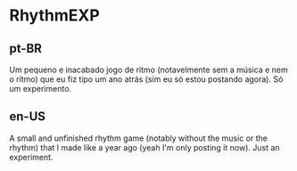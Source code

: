 # RhythmEXP

## pt-BR

Um pequeno e inacabado jogo de rítmo (notavelmente sem a música e nem o rítmo) que eu fiz tipo um ano atrás (sim eu só estou postando agora). Só um experimento.

## en-US

A small and unfinished rhythm game (notably without the music or the rhythm) that I made like a year ago (yeah I'm only posting it now). Just an experiment.
